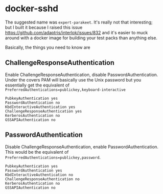 # docker-sshd

The suggested name was `expert-parakeet`. It's really not that interesting; but I built it because I raised this issue https://github.com/adaptris/interlok/issues/832 and it's easier to muck around with a docker image for building your test packs than anything else.

Basically, the things you need to know are

## ChallengeResponseAuthentication

Enable ChallengeResponseAuthentication, disable PasswordAuthentication. Under the covers PAM will basically use the Unix password but you essentially get the equivalent of `PreferredAuthentications=publickey,keyboard-interactive`

```
PubkeyAuthentication yes
PasswordAuthentication no
KbdInteractiveAuthentication yes
ChallengeResponseAuthentication yes
KerberosAuthentication no
GSSAPIAuthentication no
```


## PasswordAuthentication

Disable ChallengeResponseAuthentication, enable PasswordAuthentication. This would be the equivalent of `PreferredAuthentications=publickey,password`.

```
PubkeyAuthentication yes
PasswordAuthentication yes
KbdInteractiveAuthentication no
ChallengeResponseAuthentication no
KerberosAuthentication no
GSSAPIAuthentication no
```

